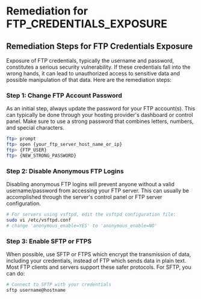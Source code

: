 # Remediation for FTP_CREDENTIALS_EXPOSURE

## Remediation Steps for FTP Credentials Exposure
Exposure of FTP credentials, typically the username and password, constitutes a serious security vulnerability. If these credentials fall into the wrong hands, it can lead to unauthorized access to sensitive data and possible manipulation of that data. Here are the remediation steps:

### Step 1: Change FTP Account Password
As an initial step, always update the password for your FTP account(s). This can typically be done through your hosting provider's dashboard or control panel. Make sure to use a strong password that combines letters, numbers, and special characters. 

```bash
ftp> prompt
ftp> open {your_ftp_server_host_name_or_ip}
ftp> {FTP_USER}
ftp> {NEW_STRONG_PASSWORD}
```

### Step 2: Disable Anonymous FTP Logins

Disabling anonymous FTP logins will prevent anyone without a valid username/password from accessing your FTP server. This can usually be accomplished through the server's control panel or FTP server configuration.

```bash
# For servers using vsftpd, edit the vsftpd configuration file:
sudo vi /etc/vsftpd.conf
# change 'anonymous_enable=YES' to 'anonymous_enable=NO'
```

### Step 3: Enable SFTP or FTPS

When possible, use SFTP or FTPS which encrypt the transmission of data, including your credentials, instead of FTP which sends data in plain text. Most FTP clients and servers support these safer protocols. For SFTP, you can do:

```bash
# Connect to SFTP with your credentials
sftp username@hostname
```